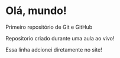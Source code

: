 # Olá, mundo!
Primeiro repositório de Git e GitHub

Repositorio criado durante uma aula ao vivo!

Essa linha adcionei diretamente no site!  
